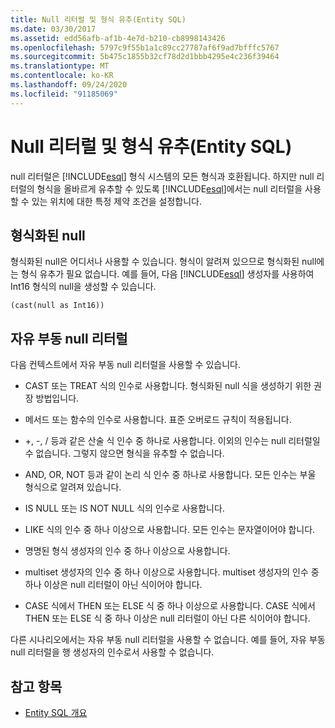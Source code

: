 ```yaml
---
title: Null 리터럴 및 형식 유추(Entity SQL)
ms.date: 03/30/2017
ms.assetid: edd56afb-af1b-4e7d-b210-cb8998143426
ms.openlocfilehash: 5797c9f55b1a1c89cc27787af6f9ad7bfffc5767
ms.sourcegitcommit: 5b475c1855b32cf78d2d1bbb4295e4c236f39464
ms.translationtype: MT
ms.contentlocale: ko-KR
ms.lasthandoff: 09/24/2020
ms.locfileid: "91185069"
---
```

# <a name="null-literals-and-type-inference-entity-sql"></a>Null 리터럴 및 형식 유추(Entity SQL)

null 리터럴은 [!INCLUDE[esql](../../../../../../includes/esql-md.md)] 형식 시스템의 모든 형식과 호환됩니다. 하지만 null 리터럴의 형식을 올바르게 유추할 수 있도록 [!INCLUDE[esql](../../../../../../includes/esql-md.md)]에서는 null 리터럴을 사용할 수 있는 위치에 대한 특정 제약 조건을 설정합니다.  
  
## <a name="typed-nulls"></a>형식화된 null  

 형식화된 null은 어디서나 사용할 수 있습니다. 형식이 알려져 있으므로 형식화된 null에는 형식 유추가 필요 없습니다. 예를 들어, 다음 [!INCLUDE[esql](../../../../../../includes/esql-md.md)] 생성자를 사용하여 Int16 형식의 null을 생성할 수 있습니다.  
  
 `(cast(null as Int16))`  
  
## <a name="free-floating-null-literals"></a>자유 부동 null 리터럴  

 다음 컨텍스트에서 자유 부동 null 리터럴을 사용할 수 있습니다.  
  
- CAST 또는 TREAT 식의 인수로 사용합니다. 형식화된 null 식을 생성하기 위한 권장 방법입니다.  
  
- 메서드 또는 함수의 인수로 사용합니다. 표준 오버로드 규칙이 적용됩니다.  
  
- +, -, / 등과 같은 산술 식 인수 중 하나로 사용합니다. 이외의 인수는 null 리터럴일 수 없습니다. 그렇지 않으면 형식을 유추할 수 없습니다.  
  
- AND, OR, NOT 등과 같이 논리 식 인수 중 하나로 사용합니다. 모든 인수는 부울 형식으로 알려져 있습니다.  
  
- IS NULL 또는 IS NOT NULL 식의 인수로 사용합니다.  
  
- LIKE 식의 인수 중 하나 이상으로 사용합니다. 모든 인수는 문자열이어야 합니다.  
  
- 명명된 형식 생성자의 인수 중 하나 이상으로 사용합니다.  
  
- multiset 생성자의 인수 중 하나 이상으로 사용합니다. multiset 생성자의 인수 중 하나 이상은 null 리터럴이 아닌 식이어야 합니다.  
  
- CASE 식에서 THEN 또는 ELSE 식 중 하나 이상으로 사용합니다. CASE 식에서 THEN 또는 ELSE 식 중 하나 이상은 null 리터럴이 아닌 다른 식이어야 합니다.  
  
 다른 시나리오에서는 자유 부동 null 리터럴을 사용할 수 없습니다. 예를 들어, 자유 부동 null 리터럴을 행 생성자의 인수로서 사용할 수 없습니다.  
  
## <a name="see-also"></a>참고 항목

- [Entity SQL 개요](entity-sql-overview.md)
